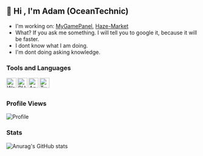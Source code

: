 ## 👋 Hi , I'm Adam (OceanTechnic)

- I'm working on:  [MyGamePanel](https://github.com/MyGamePanel), [Haze-Market](https://discord.gg/4dEDh8nJdM)
- What? If you ask me something. I will tell you to google it, because it will be faster.
- I dont know what I am doing.
- I'm dont doing asking knowledge.


### Tools and Languages

<img align="left" alt="WebStorm" width="26px" src="https://logonoid.com/images/webstorm-logo.png" />
<img align="left" alt="PHPStorm" width="26px" src="https://logonoid.com/images/phpstorm-logo.png" />

<img align="left" alt="Angular" width="26px" src="https://external-content.duckduckgo.com/iu/?u=https%3A%2F%2Fupload.wikimedia.org%2Fwikipedia%2Fcommons%2Fthumb%2Fc%2Fcf%2FAngular_full_color_logo.svg%2F1200px-Angular_full_color_logo.svg.png&f=1&nofb=1" />
<img align="left" alt="TypeScript" width="26px" src="https://external-content.duckduckgo.com/iu/?u=http%3A%2F%2Fseeklogo.com%2Fimages%2FT%2Ftypescript-logo-B29A3F462D-seeklogo.com.png&f=1&nofb=1" />

<br>
<br>
<h3><strong>Profile Views</strong></h3>
<img src = "https://profile-counter.glitch.me/OceanTechnic/count.svg" alt="Profile"/>

<h3><strong>Stats</strong></h3>

![Anurag's GitHub stats](https://github-readme-stats.vercel.app/api?username=OceanTechnic&show_icons=true&theme=onedark&count_private=true)

